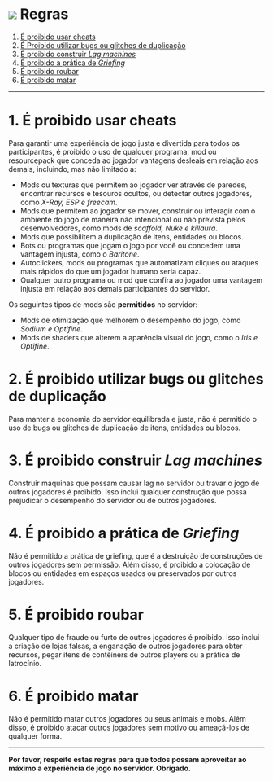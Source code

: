 # ![](https://cdn.discordapp.com/emojis/1051250881129107477.webp?size=22&quality=lossless) Regras
1. [É proibido usar cheats](https://github.com/gecko1205/survival-server/blob/main/Regras.md#1-%C3%A9-proibido-usar-cheats)
2. [É Proibido utilizar bugs ou glitches de duplicação](https://github.com/gecko1205/survival-server/blob/main/Regras.md#2-%C3%A9-proibido-utilizar-bugs-ou-glitches-de-duplica%C3%A7%C3%A3o)
3. [É proibido construir *Lag machines*](https://github.com/gecko1205/survival-server/blob/main/Regras.md#3-%C3%A9-proibido-construir-lag-machines)
4. [É proibido a prática de *Griefing*](https://github.com/gecko1205/survival-server/blob/main/Regras.md#4-%C3%A9-proibido-a-pr%C3%A1tica-de-griefing)
5. [É proibido roubar](https://github.com/gecko1205/survival-server/blob/main/Regras.md#5-%C3%A9-proibido-roubar)
6. [É proibido matar](https://github.com/gecko1205/survival-server/blob/main/Regras.md#6-%C3%A9-proibido-matar)

---

# 1. É proibido usar cheats
Para garantir uma experiência de jogo justa e divertida para todos os participantes, é proibido o uso de qualquer programa, mod ou resourcepack que conceda ao jogador vantagens desleais em relação aos demais, incluindo, mas não limitado a:
- Mods ou texturas que permitem ao jogador ver através de paredes, encontrar recursos e tesouros ocultos, ou detectar outros jogadores, como *X-Ray, ESP e freecam*.
- Mods que permitem ao jogador se mover, construir ou interagir com o ambiente do jogo de maneira não intencional ou não prevista pelos desenvolvedores, como mods de *scaffold, Nuke e killaura*.
- Mods que possibilitem a duplicação de itens, entidades ou blocos.
- Bots ou programas que jogam o jogo por você ou concedem uma vantagem injusta, como o *Baritone*.
- Autoclickers, mods ou programas que automatizam cliques ou ataques mais rápidos do que um jogador humano seria capaz.
- Qualquer outro programa ou mod que confira ao jogador uma vantagem injusta em relação aos demais participantes do servidor.

Os seguintes tipos de mods são **permitidos** no servidor:
- Mods de otimização que melhorem o desempenho do jogo, como *Sodium e Optifine*.
- Mods de shaders que alterem a aparência visual do jogo, como o *Iris e Optifine*.

# 2. É proibido utilizar bugs ou glitches de duplicação
Para manter a economia do servidor equilibrada e justa, não é permitido o uso de bugs ou glitches de duplicação de itens, entidades ou blocos.

# 3. É proibido construir *Lag machines*
Construir máquinas que possam causar lag no servidor ou travar o jogo de outros jogadores é proibido. Isso inclui qualquer construção que possa prejudicar o desempenho do servidor ou de outros jogadores.

# 4. É proibido a prática de *Griefing*
Não é permitido a prática de griefing, que é a destruição de construções de outros jogadores sem permissão. Além disso, é proibido a colocação de blocos ou entidades em espaços usados ou preservados por outros jogadores.

# 5. É proibido roubar
Qualquer tipo de fraude ou furto de outros jogadores é proibido. Isso inclui a criação de lojas falsas, a enganação de outros jogadores para obter recursos, pegar itens de contêiners de outros players ou a prática de latrocínio.

# 6. É proibido matar
Não é permitido matar outros jogadores ou seus animais e mobs. Além disso, é proibido atacar outros jogadores sem motivo ou ameaçá-los de qualquer forma.

--- 

**Por favor, respeite estas regras para que todos possam aproveitar ao máximo a experiência de jogo no servidor. Obrigado.**
